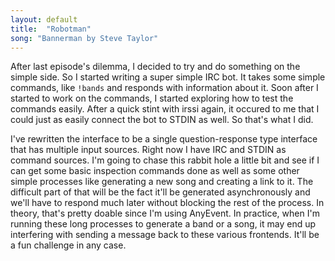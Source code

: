 ```yaml
---
layout: default
title:  "Robotman"
song: "Bannerman by Steve Taylor"
---
```


After last episode's dilemma, I decided to try and do something on the simple
side. So I started writing a super simple IRC bot. It takes some simple
commands, like ```!bands``` and responds with information about it. Soon after I
started to work on the commands, I started exploring how to test the commands
easily. After a quick stint with irssi again, it occured to me that I could just
as easily connect the bot to STDIN as well. So that's what I did.

I've rewritten the interface to be a single question-response type interface
that has multiple input sources. Right now I have IRC and STDIN as command
sources. I'm going to chase this rabbit hole a little bit and see if I can get
some basic inspection commands done as well as some other simple processes like
generating a new song and creating a link to it. The difficult part of that will
be the fact it'll be generated asynchronously and we'll have to respond much
later without blocking the rest of the process. In theory, that's pretty doable
since I'm using AnyEvent. In practice, when I'm running these long processes to
generate a band or a song, it may end up interfering with sending a message back
to these various frontends. It'll be a fun challenge in any case.
